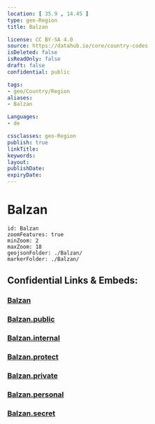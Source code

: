 ```yaml
---
location: [ 35.9 , 14.45 ] 
type: geo-Region
title: Balzan

license: CC BY-SA 4.0
source: https://datahub.io/core/country-codes
isDeleted: false
isReadOnly: false
draft: false
confidential: public

tags:
- geo/Country/Region
aliases:
- Balzan

Languages:
- de

cssclasses: geo-Region
publish: true
linkTitle: 
keywords: 
layout: 
publishDate: 
expiryDate: 
---
```


# Balzan

```leaflet
id: Balzan
zoomFeatures: true 
minZoom: 2 
maxZoom: 18
geojsonFolder: ./Balzan/
markerFolder: ./Balzan/
```


## Confidential Links & Embeds: 

### [Balzan](/_Standards/Earth/Continent/Europe/Europe~South/Malta/Regions~Malta/Ċentrali/counties~Ċentrali/Balzan.md) 

### [Balzan.public](/_public/Earth/Continent/Europe/Europe~South/Malta/Regions~Malta/Ċentrali/counties~Ċentrali/Balzan.public.md) 

### [Balzan.internal](/_internal/Earth/Continent/Europe/Europe~South/Malta/Regions~Malta/Ċentrali/counties~Ċentrali/Balzan.internal.md) 

### [Balzan.protect](/_protect/Earth/Continent/Europe/Europe~South/Malta/Regions~Malta/Ċentrali/counties~Ċentrali/Balzan.protect.md) 

### [Balzan.private](/_private/Earth/Continent/Europe/Europe~South/Malta/Regions~Malta/Ċentrali/counties~Ċentrali/Balzan.private.md) 

### [Balzan.personal](/_personal/Earth/Continent/Europe/Europe~South/Malta/Regions~Malta/Ċentrali/counties~Ċentrali/Balzan.personal.md) 

### [Balzan.secret](/_secret/Earth/Continent/Europe/Europe~South/Malta/Regions~Malta/Ċentrali/counties~Ċentrali/Balzan.secret.md)

